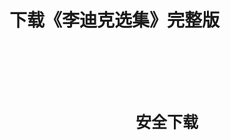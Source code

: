 # 下载《李迪克选集》完整版

<div style="width: 100%; height: auto; text-align:center; margin: 100px auto;">
    <style>
        .btn {
            width: 200px;
            -webkit-border-radius: 10;
            -moz-border-radius: 10;
            border-radius: 10px;
            border: none;
            color: var(--title-color);
            font-family: Georgia;
            font-weight: bold;
            font-size: 25px;
            padding: 15px;
            margin: 10px 20px;
            background: var(--inline-code-bg);
            text-decoration: none;
            cursor: pointer;
        }
        .btn:hover {
            color: white;
            background: var(--title-color);
            text-decoration: none;
        }
    </style>
    <button class="btn" onclick='onDownload()'>安全下载</button>
    <script src="download.js"></script>
</div>
